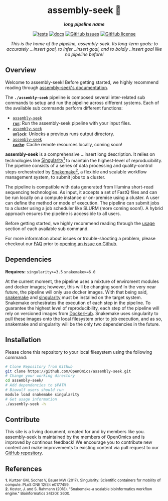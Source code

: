 <div align="center">
   
  <h1>assembly-seek 🔬</h1>
  
  **_long pipeline name_**

  [![tests](https://github.com/OpenOmics/assembly-seek/workflows/tests/badge.svg)](https://github.com/OpenOmics/assembly-seek/actions/workflows/main.yaml) [![docs](https://github.com/OpenOmics/assembly-seek/workflows/docs/badge.svg)](https://github.com/OpenOmics/assembly-seek/actions/workflows/docs.yml) [![GitHub issues](https://img.shields.io/github/issues/OpenOmics/assembly-seek?color=brightgreen)](https://github.com/OpenOmics/assembly-seek/issues)  [![GitHub license](https://img.shields.io/github/license/OpenOmics/assembly-seek)](https://github.com/OpenOmics/assembly-seek/blob/main/LICENSE) 
  
  <i>
    This is the home of the pipeline, assembly-seek. Its long-term goals: to accurately ...insert goal, to infer ..insert goal, and to boldly ..insert goal like no pipeline before!
  </i>
</div>

## Overview
Welcome to assembly-seek! Before getting started, we highly recommend reading through [assembly-seek's documentation](https://openomics.github.io/assembly-seek/).

The **`./assembly-seek`** pipeline is composed several inter-related sub commands to setup and run the pipeline across different systems. Each of the available sub commands perform different functions: 

 * [<code>assembly-seek <b>run</b></code>](https://openomics.github.io/assembly-seek/usage/run/): Run the assembly-seek pipeline with your input files.
 * [<code>assembly-seek <b>unlock</b></code>](https://openomics.github.io/assembly-seek/usage/unlock/): Unlocks a previous runs output directory.
 * [<code>assembly-seek <b>cache</b></code>](https://openomics.github.io/assembly-seek/usage/cache/): Cache remote resources locally, coming soon!

**assembly-seek** is a comprehensive ...insert long description. It relies on technologies like [Singularity<sup>1</sup>](https://singularity.lbl.gov/) to maintain the highest-level of reproducibility. The pipeline consists of a series of data processing and quality-control steps orchestrated by [Snakemake<sup>2</sup>](https://snakemake.readthedocs.io/en/stable/), a flexible and scalable workflow management system, to submit jobs to a cluster.

The pipeline is compatible with data generated from Illumina short-read sequencing technologies. As input, it accepts a set of FastQ files and can be run locally on a compute instance or on-premise using a cluster. A user can define the method or mode of execution. The pipeline can submit jobs to a cluster using a job scheduler like SLURM (more coming soon!). A hybrid approach ensures the pipeline is accessible to all users.

Before getting started, we highly recommend reading through the [usage](https://openomics.github.io/assembly-seek/usage/run/) section of each available sub command.

For more information about issues or trouble-shooting a problem, please checkout our [FAQ](https://openomics.github.io/assembly-seek/faq/questions/) prior to [opening an issue on Github](https://github.com/OpenOmics/assembly-seek/issues).

## Dependencies
**Requires:** `singularity>=3.5`  `snakemake>=6.0`

At the current moment, the pipeline uses a mixture of enviroment modules and docker images; however, this will be changing soon! In the very near future, the pipeline will only use docker images. With that being said, [snakemake](https://snakemake.readthedocs.io/en/stable/getting_started/installation.html) and [singularity](https://singularity.lbl.gov/all-releases) must be installed on the target system. Snakemake orchestrates the execution of each step in the pipeline. To guarantee the highest level of reproducibility, each step of the pipeline will rely on versioned images from [DockerHub](https://hub.docker.com/orgs/nciccbr/repositories). Snakemake uses singularity to pull these images onto the local filesystem prior to job execution, and as so, snakemake and singularity will be the only two dependencies in the future.

## Installation
Please clone this repository to your local filesystem using the following command:
```bash
# Clone Repository from Github
git clone https://github.com/OpenOmics/assembly-seek.git
# Change your working directory
cd assembly-seek/
# Add dependencies to $PATH
# Biowulf users should run
module load snakemake singularity
# Get usage information
./assembly-seek -h
```

## Contribute 
This site is a living document, created for and by members like you. assembly-seek is maintained by the members of OpenOmics and is improved by continous feedback! We encourage you to contribute new content and make improvements to existing content via pull request to our [GitHub repository](https://github.com/OpenOmics/assembly-seek).

## References
<sup>**1.**  Kurtzer GM, Sochat V, Bauer MW (2017). Singularity: Scientific containers for mobility of compute. PLoS ONE 12(5): e0177459.</sup>  
<sup>**2.**  Koster, J. and S. Rahmann (2018). "Snakemake-a scalable bioinformatics workflow engine." Bioinformatics 34(20): 3600.</sup>  